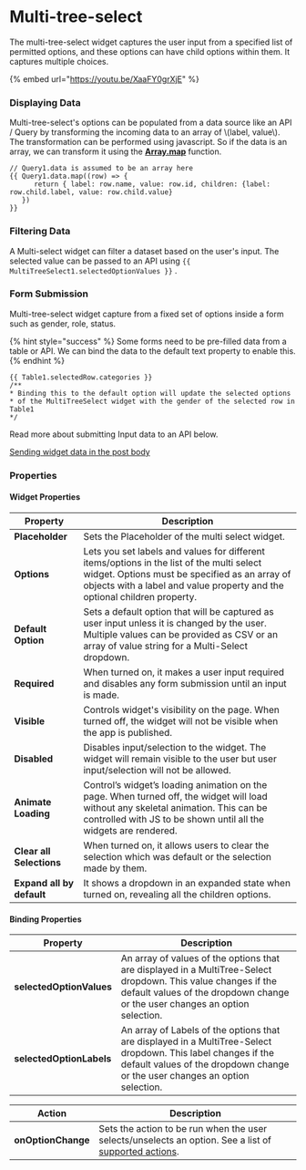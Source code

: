 # Multi-tree-select

The multi-tree-select widget captures the user input from a specified list of permitted options, and these options can have child options within them. It captures multiple choices.

{% embed url="https://youtu.be/XaaFY0grXjE" %}

### Displaying Data

Multi-tree-select's options can be populated from a data source like an API / Query by transforming the incoming data to an array of \\(label, value\\). The transformation can be performed using javascript. So if the data is an array, we can transform it using the [**Array.map**](https://developer.mozilla.org/en-US/docs/Web/JavaScript/Reference/Global\_Objects/TypedArray/map) function.

```
// Query1.data is assumed to be an array here
{{ Query1.data.map((row) => {
      return { label: row.name, value: row.id, children: {label: row.child.label, value: row.child.value}
   })
}}
```

### Filtering Data

A Multi-select widget can filter a dataset based on the user's input. The selected value can be passed to an API using `{{ MultiTreeSelect1.selectedOptionValues }}` .

### **Form Submission**

Multi-tree-select widget capture from a fixed set of options inside a form such as gender, role, status.

{% hint style="success" %}
Some forms need to be pre-filled data from a table or API. We can bind the data to the default text property to enable this.
{% endhint %}

```
{{ Table1.selectedRow.categories }}
/**
* Binding this to the default option will update the selected options
* of the MultiTreeSelect widget with the gender of the selected row in Table1
*/
```

Read more about submitting Input data to an API below.

[Sending widget data in the post body](../core-concepts/capturing-data-write/capture-form-data.md)

### Properties

#### Widget Properties



| Property                  | Description                                                                                                                                                                                                             |
| ------------------------- | ----------------------------------------------------------------------------------------------------------------------------------------------------------------------------------------------------------------------- |
| **Placeholder**           | Sets the Placeholder of the multi select widget.                                                                                                                                                                        |
| **Options**               | Lets you set labels and values for different items/options in the list of the multi select widget. Options must be specified as an array of objects with a label and value property and the optional children property. |
| **Default Option**        | Sets a default option that will be captured as user input unless it is changed by the user. Multiple values can be provided as CSV or an array of value string for a Multi-Select dropdown.                             |
| **Required**              | When turned on, it makes a user input required and disables any form submission until an input is made.                                                                                                                 |
| **Visible**               | Controls widget's visibility on the page. When turned off, the widget will not be visible when the app is published.                                                                                                    |
| **Disabled**              | Disables input/selection to the widget. The widget will remain visible to the user but user input/selection will not be allowed.                                                                                        |
| **Animate Loading**       | Control’s widget’s loading animation on the page. When turned off, the widget will load without any skeletal animation. This can be controlled with JS to be shown until all the widgets are rendered.                  |
| **Clear all Selections**  | When turned on, it allows users to clear the selection which was default or the selection made by them.                                                                                                                 |
| **Expand all by default** | It shows a dropdown in an expanded state when turned on, revealing all the children options.                                                                                                                            |

#### Binding Properties



| Property                 | Description                                                                                                                                                                                   |
| ------------------------ | --------------------------------------------------------------------------------------------------------------------------------------------------------------------------------------------- |
| **selectedOptionValues** | An array of values of the options that are displayed in a MultiTree-Select dropdown. This value changes if the default values of the dropdown change or the user changes an option selection. |
| **selectedOptionLabels** | An array of Labels of the options that are displayed in a MultiTree-Select dropdown. This label changes if the default values of the dropdown change or the user changes an option selection. |



| Action             | Description                                                                                                                                                  |
| ------------------ | ------------------------------------------------------------------------------------------------------------------------------------------------------------ |
| **onOptionChange** | Sets the action to be run when the user selects/unselects an option. See a list of [supported actions](../core-concepts/writing-code/appsmith-framework.md). |
